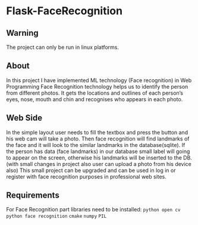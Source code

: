 # Flask-FaceRecognition
## Warning 
The project can only be run in linux platforms.

## About
In this project I have implemented ML technology (Face recognition) in Web Programming
Face Recognition technology helps us to identify the person from different photos. It gets the locations and outlines of each person’s eyes, nose, mouth and chin and recognises who appears in each photo.

## Web Side
In the simple layout user needs to fill the textbox and press the button and his web cam will take a photo. Then face recognition will find landmarks of the face and it will look to the similar landmarks in the database(sqlite). If the person has data (face landmarks) in our database small label will going to appear on the screen, otherwise his landmarks will be inserted to the DB. 
(with small changes in project also user can upload a photo from his device also)
This small project can be upgraded and can be used in log in or register with face recognition purposes in professional web sites.

## Requirements
For Face Recognition part libraries need to be installed:
`python open cv`
`python face recognition`
`cmake`
`numpy`
`PIL`
